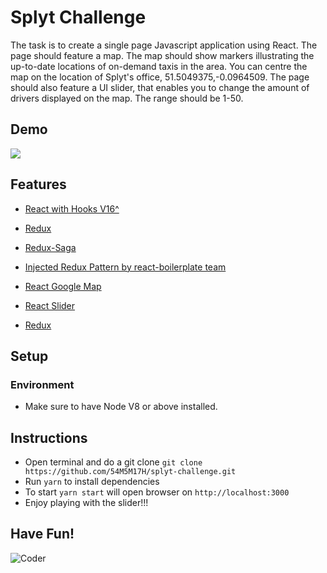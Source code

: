 # Splyt Challenge

The task is to create a single page Javascript application using React.
The page should feature a map. The map should show markers illustrating
the up-to-date locations of on-demand taxis in the area.
You can centre the map on the location of Splyt's office,
51.5049375,-0.0964509.
The page should also feature a UI slider, that enables you to change the
amount of drivers displayed on the map. The range should be 1-50.

## Demo

![](splyt-challenge.gif)

## Features

- [React with Hooks V16^](https://reactjs.org/)
- [Redux](https://redux.js.org/introduction/getting-started)

- [Redux-Saga](https://redux-saga.js.org/docs/introduction/BeginnerTutorial.html)
- [Injected Redux Pattern by react-boilerplate team](https://www.reactboilerplate.com/)
- [React Google Map](https://github.com/google-map-react/google-map-react)
- [React Slider](https://github.com/react-component/slider)
- [Redux](https://redux.js.org/introduction/getting-started)

## Setup

### Environment

- Make sure to have Node V8 or above installed.

## Instructions

- Open terminal and do a git clone `git clone https://github.com/54M5M17H/splyt-challenge.git`
- Run `yarn` to install dependencies
- To start `yarn start` will open browser on `http://localhost:3000`
- Enjoy playing with the slider!!!

## Have Fun!

![Coder](https://media.giphy.com/media/QNFhOolVeCzPQ2Mx85/giphy.gif)
